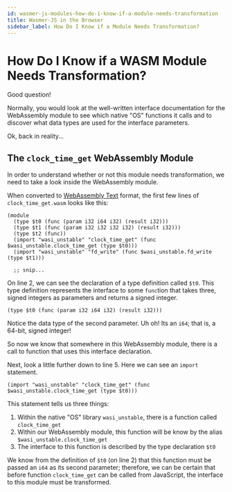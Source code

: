 ```yaml
---
id: wasmer-js-modules-how-do-i-know-if-a-module-needs-transformation
title: Wasmer-JS in the Browser
sidebar_label: How Do I Know if a Module Needs Transformation?
---
```


# How Do I Know if a WASM Module Needs Transformation?

Good question!

Normally, you would look at the well-written interface documentation for the WebAssembly module to see which native "OS" functions it calls and to discover what data types are used for the interface parameters.

Ok, back in reality...

## The `clock_time_get` WebAssembly Module

In order to understand whether or not this module needs transformation, we need to take a look inside the WebAssembly module.

When converted to [WebAssembly Text](https://webassembly.github.io/spec/core/text/index.html) format, the first few lines of `clock_time_get.wasm` looks like this:

```WebAssemblyText
(module
  (type $t0 (func (param i32 i64 i32) (result i32)))
  (type $t1 (func (param i32 i32 i32 i32) (result i32)))
  (type $t2 (func))
  (import "wasi_unstable" "clock_time_get" (func $wasi_unstable.clock_time_get (type $t0)))
  (import "wasi_unstable" "fd_write" (func $wasi_unstable.fd_write (type $t1)))

  ;; snip...
```

On line 2, we can see the declaration of a type definition called `$t0`.  This type definition represents the interface to some `func`tion that takes three, signed integers as parameters and returns a signed integer.

```WebAssemblyText
(type $t0 (func (param i32 i64 i32) (result i32)))
```

Notice the data type of the second parameter.  Uh oh! Its an `i64`; that is, a 64-bit, signed integer!

So now we know that somewhere in this WebAssembly module, there is a call to function that uses this interface declaration.

Next, look a little further down to line 5.  Here we can see an `import` statement.

```WebAssemblyText
(import "wasi_unstable" "clock_time_get" (func $wasi_unstable.clock_time_get (type $t0)))
```

This statement tells us three things:

1. Within the native "OS" library `wasi_unstable`, there is a function called `clock_time_get`
1. Within our WebAssembly module, this function will be know by the alias `$wasi_unstable.clock_time_get`
1. The interface to this function is described by the type declaration `$t0`

We know from the definition of `$t0` (on line 2) that this function must be passed an `i64` as its second parameter; therefore, we can be certain that before function `clock_time_get` can be called from JavaScript, the interface to this module must be transformed.
